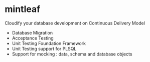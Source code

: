 # mintleaf

Cloudify your database development on Continuous Delivery Model

- Database Migration
- Acceptance Testing
- Unit Testing Foundation Framework
- Unit Testing support for PLSQL
- Support for mocking : data, schema and database objects